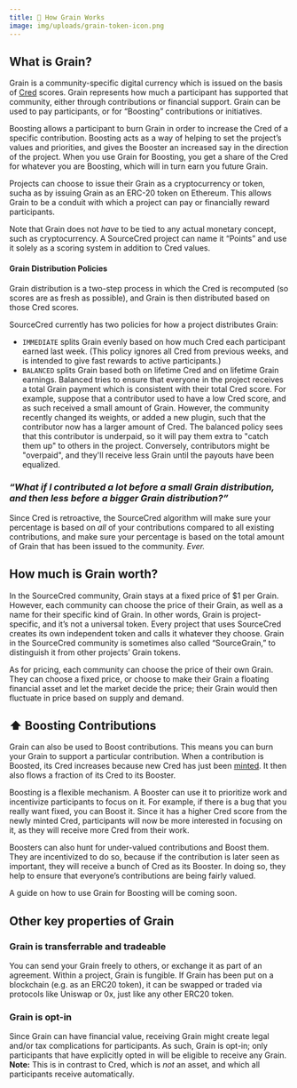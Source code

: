 ```yaml
---
title: 🌾 How Grain Works
image: img/uploads/grain-token-icon.png
---
```


## What is Grain?

Grain is a community-specific digital currency which is issued on the basis of
[Cred](/docs/beta/cred) scores. Grain represents how much a participant has
supported that community, either through contributions or financial support.
Grain can be used to pay participants, or for “Boosting” contributions or
initiatives.

Boosting allows a participant to burn Grain in order to increase the Cred of a
specific contribution. Boosting acts as a way of helping to set the project’s
values and priorities, and gives the Booster an increased say in the direction
of the project. When you use Grain for Boosting, you get a share of the Cred for
whatever you are Boosting, which will in turn earn you future Grain.

Projects can choose to issue their Grain as a cryptocurrency or token, sucha as
by issuing Grain as an ERC-20 token on Ethereum. This allows Grain to be
a conduit with which a project can pay or financially reward participants.

Note that Grain does not _have_ to be tied to any actual monetary concept, such
as cryptocurrency. A SourceCred project can name it “Points” and use it solely
as a scoring system in addition to Cred values.



#### Grain Distribution Policies

Grain distribution is a two-step process in which the Cred is recomputed
(so scores are as fresh as possible), and Grain is then distributed
based on those Cred scores.

SourceCred currently has two policies for how a project distributes Grain:

- `IMMEDIATE` splits Grain evenly based on how much Cred each participant earned
  last week. (This policy ignores all Cred from previous weeks, and is intended
  to give fast rewards to active participants.)
- `BALANCED` splits Grain based both on lifetime Cred and on lifetime Grain
  earnings. Balanced tries to ensure that everyone in the project receives a
  total Grain payment which is consistent with their total Cred score. For
  example, suppose that a contributor used to have a low Cred score, and as such
  received a small amount of Grain. However, the community recently changed its
  weights, or added a new plugin, such that the contributor now has a larger
  amount of Cred. The balanced policy sees that this contributor is underpaid,
  so it will pay them extra to "catch them up" to others in the project.
  Conversely, contributors might be "overpaid", and they'll receive less Grain
  until the payouts have been equalized.

### _“What if I contributed a lot before a small Grain distribution, and then less before a bigger Grain distribution?”_

Since Cred is retroactive, the SourceCred algorithm will make sure your
percentage is based on _all_ of your contributions compared to all existing
contributions, and make sure your percentage is based on the total amount of
Grain that has been issued to the community. _Ever._

## How much is Grain worth?

In the SourceCred community, Grain stays at a fixed price of \$1 per Grain.
However, each community can choose the price of their Grain, as well as a name
for their specific kind of Grain. In other words, Grain is project-specific, and
it’s not a universal token. Every project that uses SourceCred creates its own
independent token and calls it whatever they choose. Grain in the SourceCred
community is sometimes also called “SourceGrain,” to distinguish it from other
projects’ Grain tokens.

As for pricing, each community can choose the price of their own Grain. They can
choose a fixed price, or choose to make their Grain a floating financial asset
and let the market decide the price; their Grain would then fluctuate in price
based on supply and demand.

## ⬆️ Boosting Contributions

Grain can also be used to Boost contributions. This means you can burn your
Grain to support a particular contribution. When a contribution is Boosted, its
Cred increases because new Cred has just been
[minted](https://sourcecred.io/docs/beta/cred#-cred-minting). It then also flows a fraction of its
Cred to its Booster.

Boosting is a flexible mechanism. A Booster can use it to prioritize work and
incentivize participants to focus on it. For example, if there is a bug that you
really want fixed, you can Boost it. Since it has a higher Cred score from the
newly minted Cred, participants will now be more interested in focusing on it,
as they will receive more Cred from their work.

Boosters can also hunt for under-valued contributions and Boost them. They are
incentivized to do so, because if the contribution is later seen as important,
they will receive a bunch of Cred as its Booster. In doing so, they help to
ensure that everyone’s contributions are being fairly valued.

A guide on how to use Grain for Boosting will be coming soon.

## Other key properties of Grain

### Grain is transferrable and tradeable

You can send your Grain freely to others, or exchange it as part of an
agreement. Within a project, Grain is fungible. If Grain has been put on a
blockchain (e.g. as an ERC20 token), it can be swapped or traded via protocols
like Uniswap or 0x, just like any other ERC20 token.

### Grain is opt-in

Since Grain can have financial value, receiving Grain might create legal and/or
tax complications for participants. As such, Grain is opt-in; only participants
that have explicitly opted in will be eligible to receive any Grain. **Note:**
This is in contrast to Cred, which is _not_ an asset, and which all participants
receive automatically.
